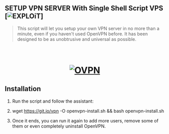 ## SETUP VPN SERVER With Single Shell Script VPS [![EXPLOiT](https://cdn.rawgit.com/sindresorhus/awesome/d7305f38d29fed78fa85652e3a63e154dd8e8829/media/badge.svg)]
> This script will let you setup your own VPN server in no more than a minute, even if you haven't used OpenVPN before. It has been designed to be as unobtrusive and universal as possible.

<h1 align="center"> <br><a href="#"><img src="https://openvpn.net/wp-content/uploads/2018/06/about_text_logo.png" alt="OVPN"></a></h1>

## Installation
1) Run the script and follow the assistant:

2) wget https://git.io/vpn -O openvpn-install.sh && bash openvpn-install.sh

3) Once it ends, you can run it again to add more users, remove some of them or even completely uninstall OpenVPN.
